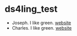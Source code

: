 # ds4ling_test

- Joseph. I like green. [website](https://wwww.jvcasillas.com)
- Charles. I like green. [website](https://wwww.charles.com)
